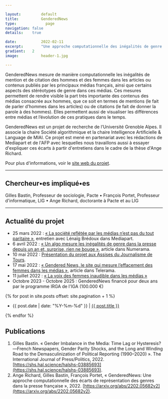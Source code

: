 ```yaml
---

layout:			default
title:  		GenderedNews
type:			  page
navigation: false
details:    true

date:   		2022-02-11
excerpt: 		"Une approche computationnelle des inégalités de genre dans les médias français "
gradient: 	2
image: 			header-1.jpg

---
```


GenderedNews mesure de manière computationnelle les inégalités de mention et de citation des hommes et des femmes dans les articles ou contenus publiés par les principaux médias français, ainsi que certains aspects des stéréotypes de genre dans ces médias. Ces mesures permettent de rendre visible la part très importante des contenus des médias consacrée aux hommes, que ce soit en termes de mentions (le fait de parler d’hommes dans les articles) ou de citations (le fait de donner la parole à des hommes). Elles permettent aussi de visualiser les différences entre médias et l’évolution de ces pratiques dans le temps.

GenderedNews est un projet de recherche de l’Université Grenoble Alpes. Il associe la chaire Société algorithmique et la chaire Intelligence Artificielle & Language de MIAI. Ce projet est mené en partenariat avec les rédactions de Mediapart et de l'AFP avec lesquelles nous travaillons aussi à essayer d'expliquer ces écarts à partir d'entretiens dans le cadre de la thèse d'Ange Richard.

Pour plus d'informations, voir le [site web du projet](https://gendered-news.imag.fr/).

---


## Chercheur•es impliqué•es

Gilles Bastin, Professeur de sociologie, Pacte • François Portet, Professeur d'informatique, LIG • Ange Richard, doctorante à Pacte et au LIG

---

## Actualité du projet

- 25 mars 2022 : [« La société reflétée par les médias n’est pas du tout paritaire »](https://www.mediapart.fr/journal/france/250322/la-societe-refletee-par-les-medias-n-est-pas-du-tout-paritaire), entretien avec Lénaïg Brédoux dans Mediapart.
- 6 avril 2022 : [« Un algo mesure les inégalités de genre dans la presse depuis un an et, surprise, rien ne bouge »](https://www.numerama.com/politique/903959-un-algo-mesure-les-inegalites-de-genre-dans-la-presse-depuis-un-an-et-surprise-rien-ne-bouge.html), article dans Numerama.
- 10 mai 2022 : [Présentation du projet aux Assises du Journalisme de Tours](https://www.youtube.com/watch?v=zHuSPNGnXsE).
- 17 mai 2022 : [« Gendered News, le site qui mesure l’effacement des femmes dans les médias »](https://www.telerama.fr/debats-reportages/gendered-news-le-site-qui-mesure-l-effacement-des-femmes-dans-les-medias-7010389.php), article dans Telerama.
- 11 juillet 2022 : [« La voix des femmes inaudible dans les médias »](https://www.liberation.fr/idees-et-debats/tribunes/la-voix-des-femmes-inaudible-dans-les-medias-20220711_T2CLQPFHTNAAPO6F4JUCNHCLYU/)
- Octobre 2023 - Octobre 2025 : GenderedNews financé pour deux ans par le programme IRGA de l'IGA (100.000 €)

<div class="home-page">
        {% for post in site.posts offset: site.pagination + 1 %}
        <ul>
        <li>
            <span class="date">{{ post.date | date: "%Y-%m-%d" }}</span> | <a class="link" href="{{ post.url | relative_url }}">{{ post.title }}</a>
        </li>
        </ul>
        {% endfor %}
</div>

## Publications

1. Gilles Bastin. « Gender Imbalance in the Media: Time Lag or Hysteresis?—French Newspapers, Gender Parity Shocks, and the Long and Winding Road to the Demasculinization of Political Reporting (1990–2020) ». The International Journal of Press/Politics, 2022. [https://shs.hal.science/halshs-03885693](https://shs.hal.science/halshs-03885693).
2. Ange Richard, Gilles Bastin, François Portet, « GenderedNews: Une approche computationnelle des écarts de représentation des genres dans la presse française », 2022. [https://arxiv.org/abs/2202.05682v2](https://arxiv.org/abs/2202.05682v2).

